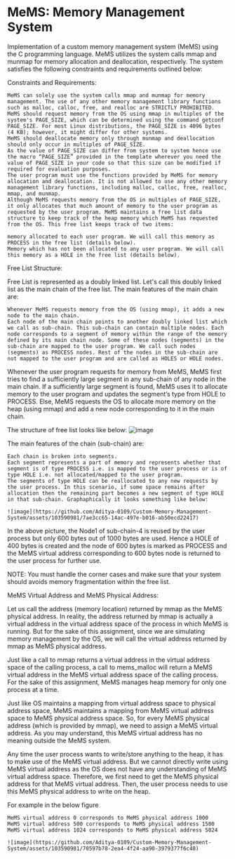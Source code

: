 # MeMS: Memory Management System 

Implementation of a custom memory management system (MeMS) using the C programming language. MeMS utilizes the system calls mmap and munmap for memory allocation and deallocation, respectively. The system satisfies the following constraints and requirements outlined below:

Constraints and Requirements:

    MeMS can solely use the system calls mmap and munmap for memory management. The use of any other memory management library functions such as malloc, calloc, free, and realloc are STRICTLY PROHIBITED.
    MeMS should request memory from the OS using mmap in multiples of the system's PAGE_SIZE, which can be determined using the command getconf PAGE_SIZE. For most Linux distributions, the PAGE_SIZE is 4096 bytes (4 KB); however, it might differ for other systems.
    MeMS should deallocate memory only through munmap and deallocation should only occur in multiples of PAGE_SIZE.
    As the value of PAGE_SIZE can differ from system to system hence use the macro “PAGE_SIZE” provided in the template wherever you need the value of PAGE_SIZE in your code so that this size can be modified if required for evaluation purposes.
    The user program must use the functions provided by MeMS for memory allocation and deallocation. It is not allowed to use any other memory management library functions, including malloc, calloc, free, realloc, mmap, and munmap.
    Although MeMS requests memory from the OS in multiples of PAGE_SIZE, it only allocates that much amount of memory to the user program as requested by the user program. MeMS maintains a free list data structure to keep track of the heap memory which MeMS has requested from the OS. This free list keeps track of two items: 

    memory allocated to each user program. We will call this memory as PROCESS in the free list (details below).
    Memory which has not been allocated to any user program. We will call this memory as a HOLE in the free list (details below).

Free List Structure:

Free List is represented as a doubly linked list. Let's call this doubly linked list as the main chain of the free list. The main features of the main chain are:

    Whenever MeMS requests memory from the OS (using mmap), it adds a new node to the main chain.
    Each node of the main chain points to another doubly linked list which we call as sub-chain. This sub-chain can contain multiple nodes. Each node corresponds to a segment of memory within the range of the memory defined by its main chain node. Some of these nodes (segments) in the sub-chain are mapped to the user program. We call such nodes (segments) as PROCESS nodes. Rest of the nodes in the sub-chain are not mapped to the user program and are called as HOLES or HOLE nodes.

Whenever the user program requests for memory from MeMS, MeMS first tries to find a sufficiently large segment in any sub-chain of any node in the main chain. If a sufficiently large segment is found, MeMS uses it to allocate memory to the user program and updates the segment’s type from HOLE to PROCESS. Else, MeMS requests the OS to allocate more memory on the heap (using mmap) and add a new node corresponding to it in the main chain.

The structure of free list looks like below:
![image](https://github.com/Aditya-0109/Custom-Memory-Management-System/assets/103590981/b121944b-e49d-4df7-acf2-6f0df428df65)


The main features of the chain (sub-chain) are:

    Each chain is broken into segments.
    Each segment represents a part of memory and represents whether that segment is of type PROCESS i.e. is mapped to the user process or is of type HOLE i.e. not allocated/mapped to the user program.
    The segments of type HOLE can be reallocated to any new requests by the user process. In this scenario, if some space remains after allocation then the remaining part becomes a new segment of type HOLE in that sub-chain. Graphaphically it looks something like below:

    ![image](https://github.com/Aditya-0109/Custom-Memory-Management-System/assets/103590981/7ae3cc65-14ac-497e-b016-ab50ecd22417)


In the above picture, the Node1 of sub-chain-4 is reused by the user process but only 600 bytes out of 1000 bytes are used. Hence a HOLE of 400 bytes is created and the node of 600 bytes is marked as PROCESS and the MeMS virtual address corresponding to 600 bytes node is returned to the user process for further use.

NOTE: You must handle the corner cases and make sure that your system should avoids memory fragmentation within the free list.

MeMS Virtual Address and MeMS Physical Address:

Let us call the address (memory location) returned by mmap as the MeMS physical address. In reality, the address returned by mmap is actually a virtual address in the virtual address space of the process in which MeMS is running. But for the sake of this assignment, since we are simulating memory management by the OS, we will call the virtual address returned by mmap as MeMS physical address.

Just like a call to mmap returns a virtual address in the virtual address space of the calling process, a call to mems_malloc will return a MeMS virtual address in the MeMS virtual address space of the calling process. For the sake of this assignment, MeMS manages heap memory for only one process at a time.


Just like OS maintains a mapping from virtual address space to physical address space, MeMS maintains a mapping from MeMS virtual address space to MeMS physical address space. So, for every MeMS physical address (which is provided by mmap), we need to assign a MeMS virtual address. As you may understand, this MeMS virtual address has no meaning outside the MeMS system.

Any time the user process wants to write/store anything to the heap, it has to make use of the MeMS virtual address. But we cannot directly write using MeMS virtual address as the OS does not have any understanding of MeMS virtual address space. Therefore, we first need to get the MeMS physical address for that MeMS virtual address. Then, the user process needs to use this MeMS physical address to write on the heap.

For example in the below figure

    MeMS virtual address 0 corresponds to MeMS physical address 1000
    MeMS virtual address 500 corresponds to MeMS physical address 1500
    MeMS virtual address 1024 corresponds to MeMS physical address 5024

    ![image](https://github.com/Aditya-0109/Custom-Memory-Management-System/assets/103590981/70597b78-2ea4-4f24-aa90-3979377f6c48)




 
 
